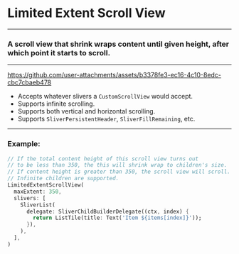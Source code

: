 <!--
This README describes the package. If you publish this package to pub.dev,
this README's contents appear on the landing page for your package.

For information about how to write a good package README, see the guide for
[writing package pages](https://dart.dev/tools/pub/writing-package-pages).

For general information about developing packages, see the Dart guide for
[creating packages](https://dart.dev/guides/libraries/create-packages)
and the Flutter guide for
[developing packages and plugins](https://flutter.dev/to/develop-packages).
-->

# Limited Extent Scroll View

---

### A scroll view that shrink wraps content until given height, after which point it starts to scroll.

--- 


https://github.com/user-attachments/assets/b3378fe3-ec16-4c10-8edc-cbc7cbaeb478


- Accepts whatever slivers a `CustomScrollView` would accept.
- Supports infinite scrolling.
- Supports both vertical and horizontal scrolling.
- Supports `SliverPersistentHeader`, `SliverFillRemaining`, etc.

---

### Example:

```dart
// If the total content height of this scroll view turns out 
// to be less than 350, the this will shrink wrap to children's size.
// If content height is greater than 350, the scroll view will scroll.
// Infinite children are supported.
LimitedExtentScrollView(
  maxExtent: 350,
  slivers: [
    SliverList(
      delegate: SliverChildBuilderDelegate((ctx, index) {
        return ListTile(title: Text('Item ${items[index]}'));
      }),
    ),
  ],
)
```

